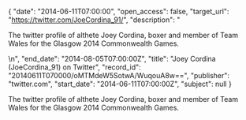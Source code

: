 {
  "date": "2014-06-11T07:00:00", 
  "open_access": false, 
  "target_url": "https://twitter.com/JoeCordina_91/", 
  "description": "<p>The twitter profile of althete Joey Cordina, boxer and member of Team Wales for the Glasgow 2014 Commonwealth Games.</p>\n", 
  "end_date": "2014-08-05T07:00:00Z", 
  "title": "Joey Cordina (JoeCordina_91) on Twitter", 
  "record_id": "20140611T070000/oMTMdeW5SotwA/WuqouA8w==", 
  "publisher": "twitter.com", 
  "start_date": "2014-06-11T07:00:00Z", 
  "subject": null
}

<p>The twitter profile of althete Joey Cordina, boxer and member of Team Wales for the Glasgow 2014 Commonwealth Games.</p>
